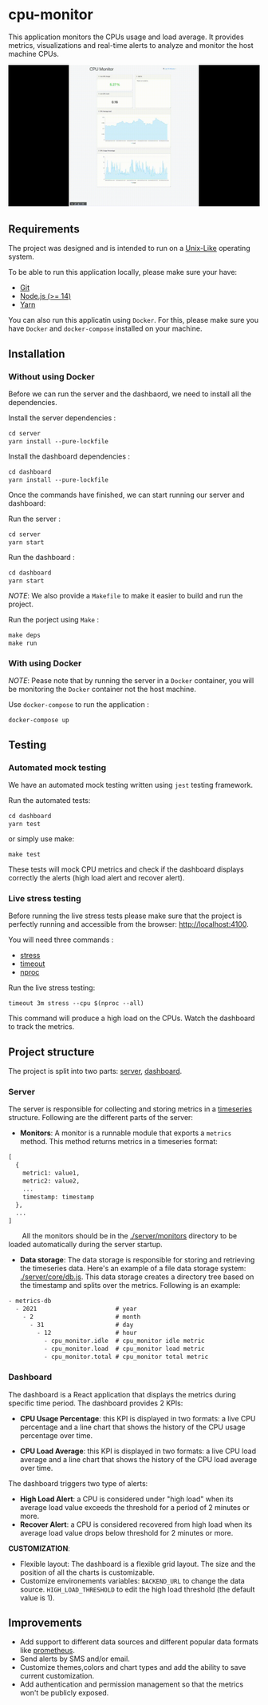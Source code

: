 # cpu-monitor

This application monitors the CPUs usage and load average. It provides metrics, visualizations and real-time alerts to analyze and monitor the host machine CPUs.

![cpu-monitor](demo.gif "cpu-monitor")

## Requirements 

The project was designed and is intended to run on a [Unix-Like](https://en.wikipedia.org/wiki/Unix-like) operating system.

To be able to run this application locally, please make sure your have:

* [Git](https://git-scm.com/)
* [Node.js (>= 14)](https://nodejs.org)
* [Yarn](https://yarnpkg.com)

You can also run this applicatin using `Docker`. For this, please make sure you have `Docker` and `docker-compose` installed on your machine.

## Installation
### Without using Docker

Before we can run the server and the dashbaord, we need to install all the dependencies.

Install the server dependencies :
```
cd server
yarn install --pure-lockfile
```

Install the dashboard dependencies :
```
cd dashboard
yarn install --pure-lockfile
```

Once the commands have finished, we can start running our server and dashboard:

Run the server :
```
cd server
yarn start
```

Run the dashboard :
```
cd dashboard
yarn start
```

*NOTE*: We also provide a `Makefile` to make it easier to build and run the project.

Run the porject using `Make` :

```
make deps
make run
```

### With using Docker

*NOTE*: Pease note that by running the server in a `Docker` container, you will be monitoring the `Docker` container not the host machine.

Use `docker-compose` to run the application :
```
docker-compose up
```

## Testing
### Automated mock testing

We have an automated mock testing written using `jest` testing framework.

Run the automated tests:
```
cd dashboard
yarn test
```

or simply use make:
```
make test
```

These tests will mock CPU metrics and check if the dashboard displays correctly the alerts (high load alert and recover alert).

### Live stress testing

Before running the live stress tests please make sure that the project is perfectly running and accessible from the browser: [http://localhost:4100](http://localhost:4100).

You will need three commands :
* [stress](https://linux.die.net/man/1/stress)
* [timeout](https://linux.die.net/man/1/timeout)
* [nproc](https://linux.die.net/man/1/nproc)

Run the live stress testing:
```
timeout 3m stress --cpu $(nproc --all)
```
This command will produce a high load on the CPUs. Watch the dashboard to track the metrics.

## Project structure

The project is split into two parts: [server](./server), [dashboard](./dashboard).

### Server
The server is responsible for collecting and storing metrics in a [timeseries](https://en.wikipedia.org/wiki/Time_series) structure.
Following are the different parts of the server:
* **Monitors**:
A monitor is a runnable module that exports a `metrics` method. This method returns metrics in a timeseries format:
```
[
  {
    metric1: value1,
    metric2: value2,
    ...
    timestamp: timestamp
  },
  ...
]
```

&nbsp;&nbsp;&nbsp;&nbsp;&nbsp;&nbsp;&nbsp;All the monitors should be in the [./server/monitors](./server/monitors) directory to be loaded automatically during the server startup.

* **Data storage**:
The data storage is responsible for storing and retrieving the timeseries data.
Here's an example of a file data storage system: [./server/core/db.js](./server/core/db.js).
This data storage creates a directory tree based on the timestamp and splits over the metrics.
Following is an example:
```
- metrics-db
  - 2021                      # year
    - 2                       # month
      - 31                    # day
        - 12                  # hour
          - cpu_monitor.idle  # cpu_monitor idle metric
          - cpu_monitor.load  # cpu_monitor load metric
          - cpu_monitor.total # cpu_monitor total metric
```

### Dashboard
The dashboard is a React application that displays the metrics during specific time period.
The dashboard provides 2 KPIs:

* **CPU Usage Percentage**: this KPI is displayed in two formats: a live CPU percentage and a line chart that shows the history of the CPU usage percentage over time.

* **CPU Load Average**: this KPI is displayed in two formats: a live CPU load average and a line chart that shows the history of the CPU load average over time.

The dashboard triggers two type of alerts:

  * **High Load Alert**: a CPU is considered under "high load" when its average load value exceeds the threshold for a period of 2 minutes or more.
  * **Recover Alert**: a CPU is considered recovered from high load when its average load value drops below threshold for 2 minutes or more.

**CUSTOMIZATION**:

* Flexible layout: The dashboard is a flexible grid layout. The size and the position of all the charts is customizable.
* Customize environements variables: `BACKEND_URL` to change the data source.
`HIGH_LOAD_THRESHOLD` to edit the high load threshold (the default value is 1).

## Improvements

* Add support to different data sources and different popular data formats like [prometheus](https://prometheus.io/).
* Send alerts by SMS and/or email.
* Customize themes,colors and chart types and add the ability to save current customization.
* Add authentication and permission management so that the metrics won't be publicly exposed.
